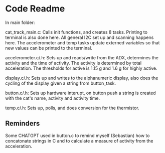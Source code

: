 # Code Readme

In main folder:


cat_track_main.c: Calls init functions, and creates 8 tasks. Printing to terminal is also done here. All general I2C set up and scanning happens here. The accelerometer and temp tasks update externed variables so that new values can be printed to the terminal.

accelerometer.c/.h: Sets up and reads/write from the ADX, determines the activity and the time of activity. The activity is determined by total acceleration. The thresholds for active is 1.15 g and 1.6 g for highly active.

display.c/.h: Sets up and writes to the alphanumeric display, also does the cycling of the display given a string from button_task.

button.c/.h: Sets up hardware interupt, on button push a string is created with the cat's name, activity and activity time.

temp.c/.h: Sets up, polls, and does conversion for the thermistor.



## Reminders
Some CHATGPT used in button.c to remind myself (Sebastian) how to concatonate strings in C and to calculate a measure of activity from the acceleration.


